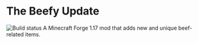 # The Beefy Update
![Build status](https://github.com/iCrazyBlaze/TheBeefyUpdate/actions/workflows/build.yml/badge.svg)
 A Minecraft Forge 1.17 mod that adds new and unique beef-related items.
